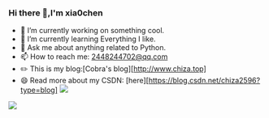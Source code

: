 ### Hi there 👋,I'm xia0chen

- 🔭 I’m currently working on something cool.
- 🌱 I’m currently learning Everything I like.
- 💬 Ask me about anything related to Python.
- 📫 How to reach me: 2448244702@qq.com
- ✏️ This is my blog:[Cobra's blog][http://www.chiza.top]
- 😄 Read more about my CSDN: [here][https://blog.csdn.net/chiza2596?type=blog]
![](https://github-readme-stats.vercel.app/api?username=xla0chen&show_icons=true&theme=transparent)

![](https://github-readme-stats.vercel.app/api?username=xla0chen&show_icons=true&theme=dark&count_private=true)





